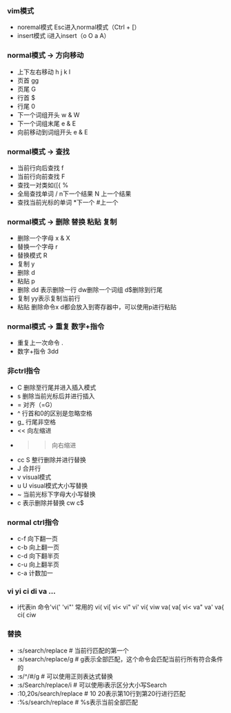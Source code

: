 ### vim模式
- noremal模式  Esc进入normal模式（Ctrl + [）
- insert模式  i进入insert（o O a A）

### normal模式 -> 方向移动
- 上下左右移动 h j k l
- 页首 gg
- 页尾 G
- 行首 $
- 行尾 0
- 下一个词组开头 w & W
- 下一个词组末尾 e & E
- 向前移动到词组开头 e & E

### normal模式 -> 查找
- 当前行向后查找 f
- 当前行向前查找 F
- 查找一对类如([{ %
- 全局查找单词 / n下一个结果 N 上一个结果
- 查找当前光标的单词 *下一个 #上一个

### normal模式 -> 删除 替换 粘贴 复制
- 删除一个字母 x & X
- 替换一个字母 r
- 替换模式 R
- 复制 y
- 删除 d
- 粘贴 p
- 删除 dd 表示删除一行 dw删除一个词组 d$删除到行尾
- 复制 yy表示复制当前行
- 粘贴 删除命令x d都会放入到寄存器中，可以使用p进行粘贴

### normal模式 -> 重复 数字+指令
- 重复上一次命令 .
- 数字+指令 3dd

### 非ctrl指令
- C 删除至行尾并进入插入模式
- s 删除当前光标后并进行插入
- = 对齐（=G）
- ^ 行首和0的区别是忽略空格
- g_ 行尾非空格
- << 向左缩进
- >> 向右缩进
- cc S 整行删除并进行替换
- J 合并行
- v visual模式
- u U visual模式大小写替换
- ~ 当前光标下字母大小写替换
- c 表示删除并替换 cw c$

### normal ctrl指令
- c-f 向下翻一页
- c-b 向上翻一页
- c-d 向下翻半页
- c-u 向上翻半页
- c-a 计数加一

### vi yi ci di va ...
- i代表in 命令'vi(' 'vi"'
常用的
vi( vi[ vi< vi" vi' vi{ viw
va( va[ vi< va" va' va{
ci( ciw

### 替换
- :s/search/replace # 当前行匹配的第一个
- :s/search/replace/g # g表示全部匹配，这个命令会匹配当前行所有符合条件的
- :s/^/#/g # 可以使用正则表达式替换
- :s/Search/replace/i # 可以使用i表示区分大小写Search
- :10,20s/search/replace # 10 20表示第10行到第20行进行匹配
- :%s/search/replace # %s表示当前全部匹配

